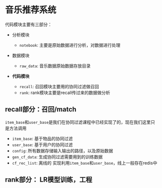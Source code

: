 # 音乐推荐系统
代码模块主要有三部分：

- 分析模块
    - `notebook`: 主要是原始数据进行分析，对数据进行处理
- 数据模块
    - `raw_data`: 音乐数据原始数据存放目录

- **代码模块**
    - `recall`: 召回模块主要用的协同过滤做召回
    - `rank`: rank模块主要是recall传过来的数据做分析
    
## recall部分：召回/match
`item_base`和`user_base`是我们在协同过滤课程中已经实现了的，现在我们这里只是方法调用
- `item_base`: 基于物品的协同过滤
- `user_base`: 基于用户的协同过滤
- `config`: 所有数据存储输入输出的路径，以及原始数据
- `gen_cf_data`: 生成协同过滤需要用到的训练数据
- `cf_rec_list`: 离线的 实现利用`item_base`和`user_base`，线上一般存在redis中

## rank部分： LR模型训练，工程